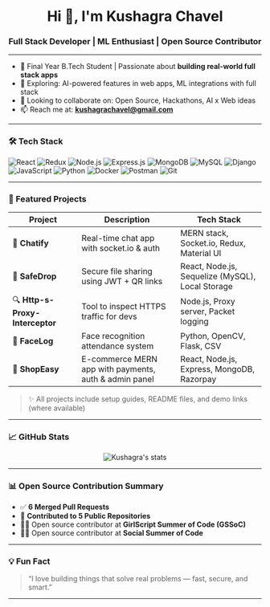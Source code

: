 <h1 align="center">Hi 👋, I'm Kushagra Chavel</h1>
<h3 align="center">Full Stack Developer | ML Enthusiast | Open Source Contributor</h3>

---

- 💼 Final Year B.Tech Student | Passionate about **building real-world full stack apps**
- 🌱 Exploring: AI-powered features in web apps, ML integrations with full stack
- 👯 Looking to collaborate on: Open Source, Hackathons, AI x Web ideas
- 📫 Reach me at: **[kushagrachavel@gmail.com](mailto:kushagrachavel@gmail.com)**

---

### 🛠️ Tech Stack


![React](https://img.shields.io/badge/-React-black?style=flat-square&logo=react)
![Redux](https://img.shields.io/badge/-Redux-black?style=flat-square&logo=redux)
![Node.js](https://img.shields.io/badge/-Node.js-black?style=flat-square&logo=node.js)
![Express.js](https://img.shields.io/badge/-Express-black?style=flat-square&logo=express)
![MongoDB](https://img.shields.io/badge/-MongoDB-black?style=flat-square&logo=mongodb)
![MySQL](https://img.shields.io/badge/-MySQL-black?style=flat-square&logo=mysql)
![Django](https://img.shields.io/badge/-Django-black?style=flat-square&logo=django)
![JavaScript](https://img.shields.io/badge/-JavaScript-black?style=flat-square&logo=javascript)
![Python](https://img.shields.io/badge/-Python-black?style=flat-square&logo=python)
![Docker](https://img.shields.io/badge/-Docker-black?style=flat-square&logo=docker)
![Postman](https://img.shields.io/badge/-Postman-black?style=flat-square&logo=postman)
![Git](https://img.shields.io/badge/-Git-black?style=flat-square&logo=git)


---

### 🚀 Featured Projects

| Project | Description | Tech Stack |
|--------|-------------|------------|
| 💬 **Chatify** | Real-time chat app with socket.io & auth | MERN stack, Socket.io, Redux, Material UI |
| 🔐 **SafeDrop** | Secure file sharing using JWT + QR links | React, Node.js, Sequelize (MySQL), Local Storage |
| 🔍 **Http-s-Proxy-Interceptor** | Tool to inspect HTTPS traffic for devs | Node.js, Proxy server, Packet logging |
| 👤 **FaceLog** | Face recognition attendance system | Python, OpenCV, Flask, CSV |
| 🛒 **ShopEasy** | E-commerce MERN app with payments, auth & admin panel | React, Node.js, Express, MongoDB, Razorpay |

> ✨ All projects include setup guides, README files, and demo links (where available)

---

### 📈 GitHub Stats

<p align="center">
  <img src="https://github-readme-stats.vercel.app/api?username=Kushagra888&show_icons=true&theme=radical" alt="Kushagra's stats" />
</p>

---

### 📊 Open Source Contribution Summary

- ✅ **6 Merged Pull Requests**
- 📂 **Contributed to 5 Public Repositories**
- 👩‍💻 Open source contributor at **GirlScript Summer of Code (GSSoC)**
- 👩‍💻 Open source contributor at **Social Summer of Code**

---

### 💡 Fun Fact

> “I love building things that solve real problems — fast, secure, and smart.”

---
